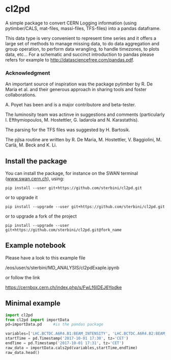 # cl2pd
A simple package to convert CERN Logging information (using pytimber/CALS, mat-files, massi-files, TFS-files) into a pandas dataframe. 

This data type is very convenient to represent time series and it offers a large set of methods to manage missing data, to do data aggregation and group operation, to perform data wrangling, to handle timezones, to plots data, etc...
For a schematic and succinct introduction to pandas please refers for example to 
http://datasciencefree.com/pandas.pdf.

###  Acknowledgment
An important source of inspiration was the package pytimber by R. De Maria et al. and their generous approach in sharing tools and foster collaborations.

A. Poyet has been and is a major contributore and beta-tester.

The luminosity team was actinve in suggestions and comments (particularly I. Efthymiopoulos, M. Hostettler, G. Iadarola and  N. Karastathis).

The parsing for the TFS files was suggested by H. Bartosik.

The pjlsa routine are written by R. De Maria, M. Hostettler, V. Baggiolini, M. Carlà, M. Beck and K. Li.

## Install the package
You can install the package, for instance on the SWAN terminal (www.swan.cern.ch), using:
```
pip install --user git+https://github.com/sterbini/cl2pd.git
```
or to upgrade it
```
pip install --upgrade --user git+https://github.com/sterbini/cl2pd.git
```
or to upgrade a fork of the project
```
pip install --upgrade --user git+https://github.com/sterbini/cl2pd.git@fork_name
```

## Example notebook 
Please have a look to this example file

/eos/user/s/sterbini/MD_ANALYSIS/cl2pdExaple.ipynb 

or follow the link

https://cernbox.cern.ch/index.php/s/FwLf6IDEJ6Ypdke

## Minimal example

```python
import cl2pd
from cl2pd import importData
pd=importData.pd     #is the pandas package

variables=['LHC.BCTDC.A6R4.B1:BEAM_INTENSITY', 'LHC.BCTDC.A6R4.B2:BEAM_INTENSITY']
startTime = pd.Timestamp('2017-10-01 17:30', tz='CET')
endTime = pd.Timestamp('2017-10-01 17:31', tz='CET')
raw_data = importData.cals2pd(variables,startTime,endTime)
raw_data.head()
```

